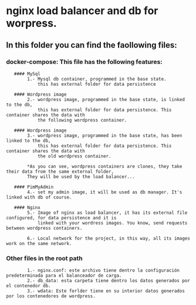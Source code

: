 # nginx load balancer and db for worpress.
## In this folder you can find the faollowing files:

### docker-compose: This file has the following features:
                
       #### MySql
            1.- Mysql db container, programmed in the base state.
                this has external folder for data persistence
                
       #### Wordpress image
            2.- wordpress image, programmed in the base state, is linked to the db,
                this has external folder for data persistence. This container shares the data with
                the following wordpress container.

       #### Wordpress image
            3.- wordpress image, programmed in the base state, has been linked to the db,
                this has external folder for data persistence. This container shares the data with
                the old wordpress container.

            *As you can see, wordpress containers are clones, they take their data from the same external folder,
            They will be used by the load balancer...

       #### PimMyAdmin
            4.- set my admin image, it will be used as db manager. It's linked with db of course.

       #### Nginx
            5.- Image of nginx as load balancer, it has its external file configured, for data persistence and it is
                linked with your wordress images. You know, send requests between wordpress containers.

            6.- Local network for the project, in this way, all its images work on the same network.

### Other files in the root path
            1.- nginx.conf: este archivo tiene dentro la configuración predeterminada para el balanceador de carga.
            2.- db_data: esta carpeta tiene dentro los datos generados por el contenedor db.
            3.- wdata: Este forlder tiene en su interior datos generados por los contenedores de wordpress.
